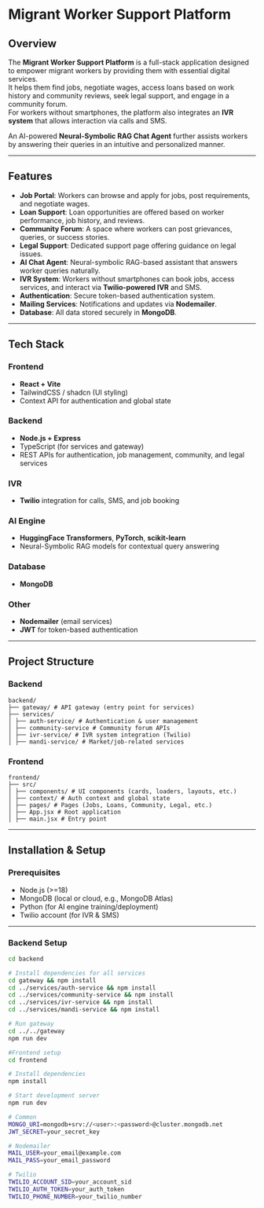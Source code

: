 # Migrant Worker Support Platform

## Overview
The **Migrant Worker Support Platform** is a full-stack application designed to empower migrant workers by providing them with essential digital services.  
It helps them find jobs, negotiate wages, access loans based on work history and community reviews, seek legal support, and engage in a community forum.  
For workers without smartphones, the platform also integrates an **IVR system** that allows interaction via calls and SMS.  

An AI-powered **Neural-Symbolic RAG Chat Agent** further assists workers by answering their queries in an intuitive and personalized manner.

---

## Features
- **Job Portal**: Workers can browse and apply for jobs, post requirements, and negotiate wages.
- **Loan Support**: Loan opportunities are offered based on worker performance, job history, and reviews.
- **Community Forum**: A space where workers can post grievances, queries, or success stories.
- **Legal Support**: Dedicated support page offering guidance on legal issues.
- **AI Chat Agent**: Neural-symbolic RAG-based assistant that answers worker queries naturally.
- **IVR System**: Workers without smartphones can book jobs, access services, and interact via **Twilio-powered IVR** and SMS.
- **Authentication**: Secure token-based authentication system.
- **Mailing Services**: Notifications and updates via **Nodemailer**.
- **Database**: All data stored securely in **MongoDB**.

---

## Tech Stack

### Frontend
- **React + Vite**  
- TailwindCSS / shadcn (UI styling)  
- Context API for authentication and global state  

### Backend
- **Node.js + Express**  
- TypeScript (for services and gateway)  
- REST APIs for authentication, job management, community, and legal services  

### IVR
- **Twilio** integration for calls, SMS, and job booking  

### AI Engine
- **HuggingFace Transformers**, **PyTorch**, **scikit-learn**  
- Neural-Symbolic RAG models for contextual query answering  

### Database
- **MongoDB**  

### Other
- **Nodemailer** (email services)  
- **JWT** for token-based authentication  

---

## Project Structure

### Backend
```
backend/
├── gateway/ # API gateway (entry point for services)
├── services/
│ ├── auth-service/ # Authentication & user management
│ ├── community-service # Community forum APIs
│ ├── ivr-service/ # IVR system integration (Twilio)
│ ├── mandi-service/ # Market/job-related services
```


### Frontend
```
frontend/
├── src/
│ ├── components/ # UI components (cards, loaders, layouts, etc.)
│ ├── context/ # Auth context and global state
│ ├── pages/ # Pages (Jobs, Loans, Community, Legal, etc.)
│ ├── App.jsx # Root application
│ ├── main.jsx # Entry point
```


---

## Installation & Setup

### Prerequisites
- Node.js (>=18)
- MongoDB (local or cloud, e.g., MongoDB Atlas)
- Python (for AI engine training/deployment)
- Twilio account (for IVR & SMS)

---

### Backend Setup
```bash
cd backend

# Install dependencies for all services
cd gateway && npm install
cd ../services/auth-service && npm install
cd ../services/community-service && npm install
cd ../services/ivr-service && npm install
cd ../services/mandi-service && npm install

# Run gateway
cd ../../gateway
npm run dev

#Frontend setup
cd frontend

# Install dependencies
npm install

# Start development server
npm run dev

# Common
MONGO_URI=mongodb+srv://<user>:<password>@cluster.mongodb.net
JWT_SECRET=your_secret_key

# Nodemailer
MAIL_USER=your_email@example.com
MAIL_PASS=your_email_password

# Twilio
TWILIO_ACCOUNT_SID=your_account_sid
TWILIO_AUTH_TOKEN=your_auth_token
TWILIO_PHONE_NUMBER=your_twilio_number



